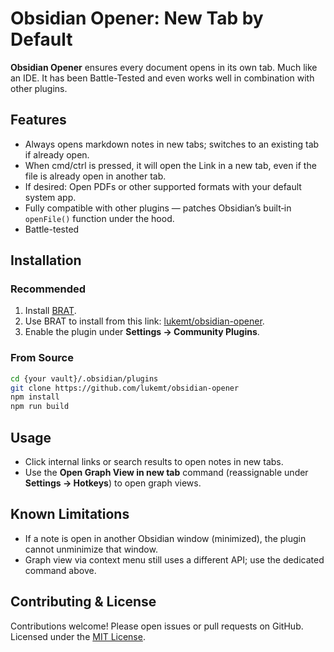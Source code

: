 # Obsidian Opener: New Tab by Default

**Obsidian Opener** ensures every document opens in its own tab. Much like an IDE. It has been Battle-Tested and even works well in combination with other plugins.

## Features

- Always opens markdown notes in new tabs; switches to an existing tab if already open.
- When cmd/ctrl is pressed, it will open the Link in a new tab, even if the file is already open in another tab.
- If desired: Open PDFs or other supported formats with your default system app.
- Fully compatible with other plugins — patches Obsidian’s built‑in `openFile()` function under the hood.
- Battle-tested

## Installation

### Recommended
1. Install [BRAT](https://github.com/TfTHacker/obsidian42-brat).
2. Use BRAT to install from this link: [lukemt/obsidian-opener](https://github.com/lukemt/obsidian-opener).
3. Enable the plugin under **Settings → Community Plugins**.

### From Source
```sh
cd {your vault}/.obsidian/plugins
git clone https://github.com/lukemt/obsidian-opener
npm install
npm run build
```

## Usage

- Click internal links or search results to open notes in new tabs.
- Use the **Open Graph View in new tab** command (reassignable under **Settings → Hotkeys**) to open graph views.

## Known Limitations

- If a note is open in another Obsidian window (minimized), the plugin cannot unminimize that window.
- Graph view via context menu still uses a different API; use the dedicated command above.

## Contributing & License

Contributions welcome! Please open issues or pull requests on GitHub. Licensed under the [MIT License](LICENSE).
